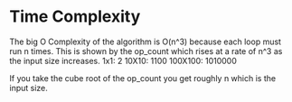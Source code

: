 # Time Complexity

The big O Complexity of the algorithm is O(n^3) because each loop must run n times.
This is shown by the op_count which rises at a rate of n^3 as the input size increases.
1x1: 2
10X10: 1100
100X100: 1010000

If you take the cube root of the op_count you get roughly n which is the input size.
